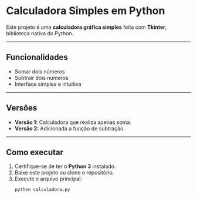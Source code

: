 # Calculadora Simples em Python

Este projeto é uma **calculadora gráfica simples** feita com **Tkinter**, biblioteca nativa do Python.

---

##  Funcionalidades

- Somar dois números  
- Subtrair dois números  
- Interface simples e intuitiva  

---

## Versões

- **Versão 1:** Calculadora que realiza apenas soma.  
- **Versão 2:** Adicionada a função de subtração.  

---

##  Como executar

1. Certifique-se de ter o **Python 3** instalado.
2. Baixe este projeto ou clone o repositório.
3. Execute o arquivo principal:
   ```bash
   python calculadora.py